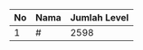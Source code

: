 | No | Nama            | Jumlah Level |
|----|-----------------|--------------|
| 1  | #    |    2598        |

